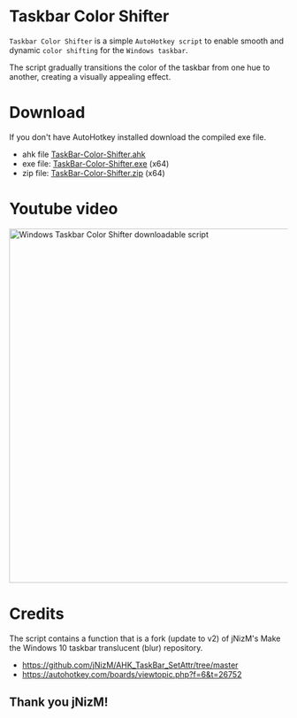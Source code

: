 # Taskbar Color Shifter
`Taskbar Color Shifter` is a simple `AutoHotkey script` to enable smooth and dynamic `color shifting` for the `Windows taskbar`.

The script gradually transitions the color of the taskbar from one hue to another, creating a visually appealing effect.

# Download

If you don't have AutoHotkey installed download the compiled exe file.

* ahk file  [TaskBar-Color-Shifter.ahk](https://github.com/bceenaeiklmr/Taskbar-Color-Shifter/blob/main/TaskBar_ColorShift.ahk)
* exe file: [TaskBar-Color-Shifter.exe](https://github.com/bceenaeiklmr/Taskbar-Color-Shifter/blob/main/TaskBar_ColorShift.exe) (x64)
* zip file: [TaskBar-Color-Shifter.zip](https://github.com/bceenaeiklmr/Taskbar-Color-Shifter/blob/main/TaskBar_ColorShift.zip) (x64)

# Youtube video

[<img src="https://github-production-user-asset-6210df.s3.amazonaws.com/105103590/277706362-db0023be-f707-4101-ba1b-c88071901cc2.png" alt="Windows Taskbar Color Shifter downloadable script" width="640">](https://www.youtube.com/watch?v=xmuSEnIj0jA)

# Credits

The script contains a function that is a fork (update to v2) of jNizM's Make the Windows 10 taskbar translucent (blur) repository.
 * https://github.com/jNizM/AHK_TaskBar_SetAttr/tree/master
 * https://autohotkey.com/boards/viewtopic.php?f=6&t=26752
## Thank you jNizM!
